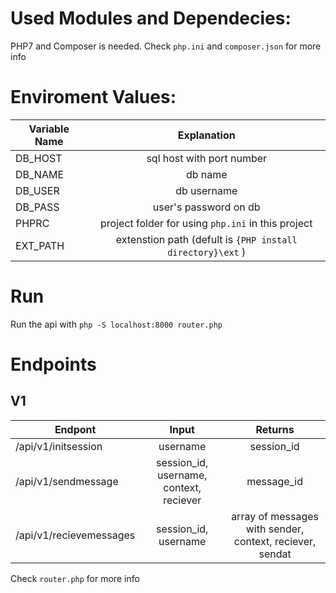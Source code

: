 # Used Modules and Dependecies:
PHP7 and Composer is needed. Check `php.ini` and `composer.json` for more info

# Enviroment Values:
| Variable Name | Explanation                                                |
| ------------- |:----------------------------------------------------------:|
| DB_HOST          | sql host with port number                                  |
| DB_NAME       | db name                                                    |
| DB_USER       | db username                                                |
| DB_PASS          | user's password on db                                      |
| PHPRC         | project folder for using `php.ini` in this project         |
| EXT_PATH      | extenstion path (defult is `{PHP install directory}\ext` ) |

 # Run
 Run the api with  `php -S localhost:8000 router.php`

 # Endpoints
 ## V1
| Endpont                 | Input                                    | Returns
| ----------------------- |:----------------------------------------:|:--------------------------------------:|
| /api/v1/initsession     | username                                 | session_id |
| /api/v1/sendmessage     | session_id, username, context, reciever  | message_id |
| /api/v1/recievemessages | session_id, username                     | array of messages with sender, context, reciever, sendat |

Check `router.php` for more info